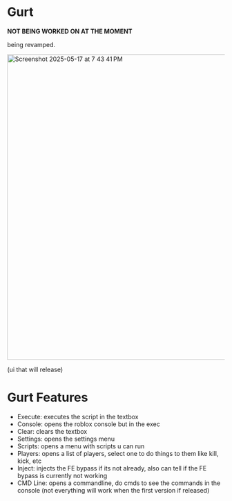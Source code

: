 # Gurt
**NOT BEING WORKED ON AT THE MOMENT**

being revamped.

<img width="705" alt="Screenshot 2025-05-17 at 7 43 41 PM" src="https://github.com/user-attachments/assets/72bb907f-5326-44a4-88d6-2ab5ef45127b" />

(ui that will release)


# Gurt Features
- Execute: executes the script in the textbox
- Console: opens the roblox console but in the exec
- Clear: clears the textbox
- Settings: opens the settings menu
- Scripts: opens a menu with scripts u can run
- Players: opens a list of players, select one to do things to them like kill, kick, etc
- Inject: injects the FE bypass if its not already, also can tell if the FE bypass is currently not working
- CMD Line: opens a commandline, do cmds to see the commands in the console
(not everything will work when the first version if released)

